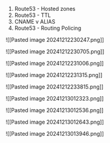 
1. Route53 - Hosted zones
2. Route53 - TTL
3. CNAME v ALIAS
4. Route53 - Routing Policing






![[Pasted image 20241212230247.png]]


![[Pasted image 20241212230705.png]]



![[Pasted image 20241212231006.png]]




![[Pasted image 20241212231315.png]]


![[Pasted image 20241212233815.png]]


![[Pasted image 20241213012323.png]]



![[Pasted image 20241213012536.png]]


![[Pasted image 20241213012643.png]]


![[Pasted image 20241213013946.png]]